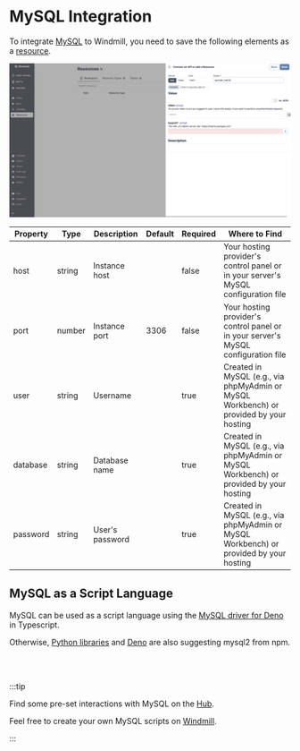 # MySQL Integration

To integrate [MySQL](https://www.mysql.com/) to Windmill, you need to save the following elements as a [resource](../core_concepts/3_resources_and_types/index.mdx).

![Add MySQL Resource](../assets/integrations/add-matrix.png)

| Property | Type   | Description     | Default | Required | Where to Find                                                                          |
| -------- | ------ | --------------- | ------- | -------- | -------------------------------------------------------------------------------------- |
| host     | string | Instance host   |         | false    | Your hosting provider's control panel or in your server's MySQL configuration file     |
| port     | number | Instance port   | 3306    | false    | Your hosting provider's control panel or in your server's MySQL configuration file     |
| user     | string | Username        |         | true     | Created in MySQL (e.g., via phpMyAdmin or MySQL Workbench) or provided by your hosting |
| database | string | Database name   |         | true     | Created in MySQL (e.g., via phpMyAdmin or MySQL Workbench) or provided by your hosting |
| password | string | User's password |         | true     | Created in MySQL (e.g., via phpMyAdmin or MySQL Workbench) or provided by your hosting |

## MySQL as a Script Language

MySQL can be used as a script language using the [MySQL driver for Deno](https://deno.land/x/mysql@v2.11.0) in Typescript.

Otherwise, [Python libraries](https://github.com/PyMySQL/PyMySQL) and [Deno](https://deno.com/manual@v1.28.3/node/how_to_with_npm/mysql2) are also suggesting mysql2 from npm.

<br/><br/>

:::tip

Find some pre-set interactions with MySQL on the [Hub](https://hub.windmill.dev/integrations/mysql).

Feel free to create your own MySQL scripts on [Windmill](../getting_started/00_how_to_use_windmill/index.mdx).

:::
